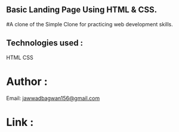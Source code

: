 ## Basic Landing Page Using HTML & CSS.

#A clone of the Simple Clone for practicing web development skills.

## Technologies used :
  HTML
  CSS

# Author :
  Email: jawwadbagwan156@gmail.com

# Link :
